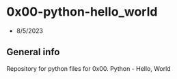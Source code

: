 # 0x00-python-hello_world
* 8/5/2023

## General info
Repository for python files for 0x00. Python - Hello, World
